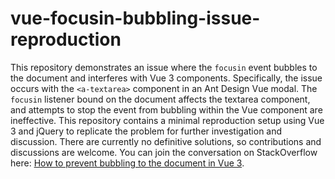 # vue-focusin-bubbling-issue-reproduction
This repository demonstrates an issue where the `focusin` event bubbles to the document and interferes with Vue 3 components. Specifically, the issue occurs with the `<a-textarea>` component in an Ant Design Vue modal. The `focusin` listener bound on the document affects the textarea component, and attempts to stop the event from bubbling within the Vue component are ineffective. This repository contains a minimal reproduction setup using Vue 3 and jQuery to replicate the problem for further investigation and discussion.
There are currently no definitive solutions, so contributions and discussions are welcome. You can join the conversation on StackOverflow here: [How to prevent bubbling to the document in Vue 3](https://stackoverflow.com/questions/79026423/how-to-prevent-bubbling-to-the-document-in-vue-3).
